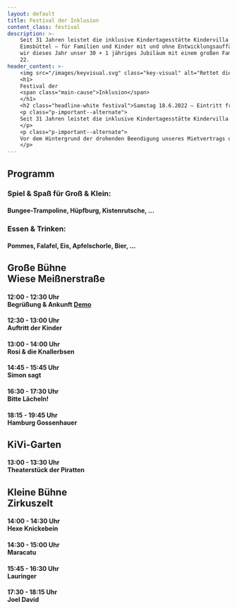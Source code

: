 ```yaml
---
layout: default
title: Festival der Inklusion
content_class: festival
description: >-
    Seit 31 Jahren leistet die inklusive Kindertagesstätte Kindervilla Fruchtallee wertvolle Arbeit im Stadtteil
    Eimsbüttel – für Familien und Kinder mit und ohne Entwicklungsauffälligkeiten. Pandemie-bedingt verschoben feiern
    wir dieses Jahr unser 30 + 1 jähriges Jubiläum mit einem großen Familienfest rund um unsere Kita in der Fruchtallee
    22.
header_content: >-
    <img src="/images/keyvisual.svg" class="key-visual" alt="Rettet die KiVi, Dino mit Kindern">
    <h1>
    Festival der
    <span class="main-cause">Inklusion</span>
    </h1>
    <h2 class="headline-white festival">Samstag 18.6.2022 – Eintritt frei!</h2>
    <p class="p-important--alternate">
    Seit 31 Jahren leistet die inklusive Kindertagesstätte Kindervilla Fruchtallee wertvolle Arbeit im Stadtteil Eimsbüttel – für Familien und Kinder mit und ohne Entwicklungsauffälligkeiten. Pandemie-bedingt verschoben feiern wir dieses Jahr unser 30 + 1 jähriges Jubiläum mit einem großen Familienfest rund um unsere Kita in der Fruchtallee 22.
    </p>
    <p class="p-important--alternate">
    Vor dem Hintergrund der drohenden Beendigung unseres Mietvertrags durch die evangelische Kirche ist das Fortbestehen unserer Einrichtung derzeit ungewiss. Daher möchten wir mit diesem Festival der Inklusion auch ein deutliches Signal an Öffentlichkeit, Kirche, Politik und Verwaltung senden, dass Inklusion alle angeht und nur dann gelingen kann, wenn alle Akteur*innen an einem Strang ziehen!
    </p>
---
```

<h2 class="programm">Programm</h2>
<h3 class="headline-white">Spiel & Spaß für Groß & Klein:</h3>
<h4 class="headline-black">Bungee-Trampoline, Hüpfburg, Kistenrutsche, ...</h4>
<h3 class="headline-white">Essen & Trinken:</h3>
<h4 class="headline-black">Pommes, Falafel, Eis, Apfelschorle, Bier, ...</h4>
<h2>
Große Bühne
<br/>
Wiese Meißnerstraße
</h2>
<h4>
<span class="headline-black">12:00 - 12:30 Uhr</span>
<br/>
<span class="headline-white">Begrüßung & Ankunft <a href="/events/2022-06-18-soli-marsch.html">Demo</a></span>
</h4>
<h4>
<span class="headline-black">12:30 - 13:00 Uhr</span>
<br/>
<span class="headline-white">Auftritt der Kinder</span>
</h4>
<h4>
<span class="headline-black">13:00 - 14:00 Uhr</span>
<br/>
<span class="headline-white">Rosi & die Knallerbsen</span>
</h4>
<h4>
<span class="headline-black">14:45 - 15:45 Uhr</span>
<br/>
<span class="headline-white">Simon sagt</span>
</h4>
<h4>
<span class="headline-black">16:30 - 17:30 Uhr</span>
<br/>
<span class="headline-white">Bitte Lächeln!</span>
</h4>
<h4>
<span class="headline-black">18:15 - 19:45 Uhr</span>
<br/>
<span class="headline-white">Hamburg Gossenhauer</span>
</h4>
<h2>KiVi-Garten</h2>
<h4>
<span class="headline-black">13:00 - 13:30 Uhr</span>
<br/>
<span class="headline-white">Theaterstück der Piratten</span>
</h4>
<h2>
Kleine Bühne
<br/>
Zirkuszelt
</h2>
<h4>
<span class="headline-black">14:00 - 14:30 Uhr</span>
<br/>
<span class="headline-white">Hexe Knickebein</span>
</h4>
<h4>
<span class="headline-black">14:30 - 15:00 Uhr</span>
<br/>
<span class="headline-white">Maracatu</span>
</h4>
<h4>
<span class="headline-black">15:45 - 16:30 Uhr</span>
<br/>
<span class="headline-white">Lauringer</span>
</h4>
<h4>
<span class="headline-black">17:30 - 18:15 Uhr</span>
<br/>
<span class="headline-white">Joel David</span>
</h4>
